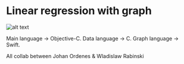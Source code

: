 # Linear regression with graph

![alt text](https://i.imgur.com/04xqx3t.png)


Main language -> Objective-C. 
Data language -> C. 
Graph language -> Swift.

All collab between Johan Ordenes & Wladislaw Rabinski
